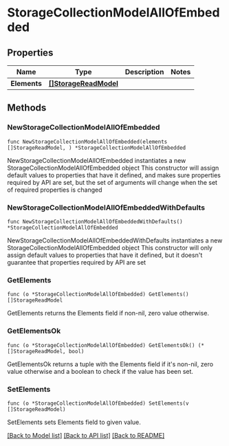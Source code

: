 # StorageCollectionModelAllOfEmbedded

## Properties

Name | Type | Description | Notes
------------ | ------------- | ------------- | -------------
**Elements** | [**[]StorageReadModel**](StorageReadModel.md) |  | 

## Methods

### NewStorageCollectionModelAllOfEmbedded

`func NewStorageCollectionModelAllOfEmbedded(elements []StorageReadModel, ) *StorageCollectionModelAllOfEmbedded`

NewStorageCollectionModelAllOfEmbedded instantiates a new StorageCollectionModelAllOfEmbedded object
This constructor will assign default values to properties that have it defined,
and makes sure properties required by API are set, but the set of arguments
will change when the set of required properties is changed

### NewStorageCollectionModelAllOfEmbeddedWithDefaults

`func NewStorageCollectionModelAllOfEmbeddedWithDefaults() *StorageCollectionModelAllOfEmbedded`

NewStorageCollectionModelAllOfEmbeddedWithDefaults instantiates a new StorageCollectionModelAllOfEmbedded object
This constructor will only assign default values to properties that have it defined,
but it doesn't guarantee that properties required by API are set

### GetElements

`func (o *StorageCollectionModelAllOfEmbedded) GetElements() []StorageReadModel`

GetElements returns the Elements field if non-nil, zero value otherwise.

### GetElementsOk

`func (o *StorageCollectionModelAllOfEmbedded) GetElementsOk() (*[]StorageReadModel, bool)`

GetElementsOk returns a tuple with the Elements field if it's non-nil, zero value otherwise
and a boolean to check if the value has been set.

### SetElements

`func (o *StorageCollectionModelAllOfEmbedded) SetElements(v []StorageReadModel)`

SetElements sets Elements field to given value.



[[Back to Model list]](../README.md#documentation-for-models) [[Back to API list]](../README.md#documentation-for-api-endpoints) [[Back to README]](../README.md)


